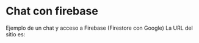 # Chat con firebase
Ejemplo de un chat y acceso a Firebase (Firestore con Google)
La URL del sitio es:
